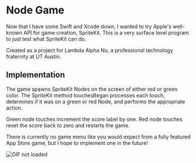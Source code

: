 # Node Game

Now that I have some Swift and Xcode down, I wanted to try Apple's well-known API for game creation, SpriteKit. This is a very surface level program to just test what SpriteKit can do.

Created as a project for Lambda Alpha Nu, a professional technology fraternity at UT Austin.

## Implementation

The game spawns SpriteKit Nodes on the screen of either red or green color. The SpriteKit method touchesBegan processes each touch, determines if it was on a green or red Node, and performs the appropriate action.

Green node touches increment the score label by one. Red node touches reset the score back to zero and restarts the game.

There is currently no game menu like you would expect from a fully featured App Store game, but I hope to implement one in the future!

![GIF not loaded](https://github.com/Oblivion00/Node-Game-iPhone-App/blob/master/NodeGame.gif)
